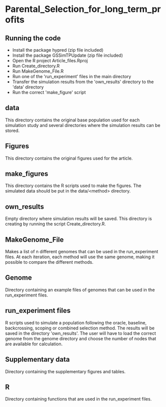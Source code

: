 # Parental_Selection_for_long_term_profits
## Running the code
- Install the package hypred (zip file included)
- Install the package GSSimTPUpdate (zip file included)
- Open the R project Article_files.Rproj
- Run Create_directory.R
- Run MakeGenome_File.R
- Run one of the 'run_experiment' files in the main directory
- Transfer the simulation results from the 'own_results' directory to the 'data' directory
- Run the correct 'make_figure' script

## data 
This directory contains the original base population used for each simulation study and several directories where the simulation results can be stored.

## Figures
This directory contains the original figures used for the article.

## make_figures
This directory contains the R scripts used to make the figures. The simulated data should be put in the data/\<method\> directory. 

## own_results
Empty directory where simulation results will be saved. This directory is creating by running the script Create_directory.R.

## MakeGenome_File 
Makes a list of n different genomes that can be used in the run_experiment files. At each iteration, each method will use the same genome, making it possible to compare the different methods.

## Genome
Directory containing an example files of genomes that can be used in the run_experiment files.

## run_experiment files
R scripts used to simulate a population following the oracle, baseline, backcrossing, scoping or combined selection method. The results will be saved in the directory 'own_results'. 
The user will have to load the correct genome from the genome directory and choose the number of nodes that are available for calculation. 

## Supplementary data
Directory containing the supplementary figures and tables.

## R
Directory containing functions that are used in the run_experiment files.